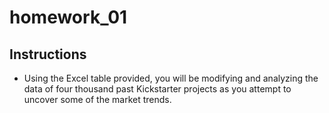 # homework_01

## Instructions

* Using the Excel table provided, you will be modifying and analyzing the data of four thousand past Kickstarter projects as you attempt to uncover some of the market trends.
